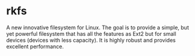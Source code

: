 # rkfs
A new innovative filesystem for Linux. The goal is to provide a simple, but yet powerful filesystem that has all the features as Ext2 but for small devices (devices with less capacity). It is highly robust and provides excellent performance.
